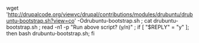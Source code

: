 wget 'http://drupalcode.org/viewvc/drupal/contributions/modules/drubuntu/drubuntu-bootstrap.sh?view=co' -Odrubuntu-bootstrap.sh ; cat drubuntu-bootstrap.sh ; read -n1 -p "Run above script? (y/n)" ; if [ "$REPLY" = "y" ]; then bash drubuntu-bootstrap.sh; fi

